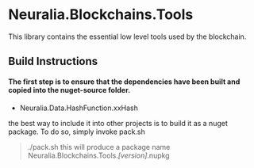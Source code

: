 # Neuralia.Blockchains.Tools

This library contains the essential low level tools used by the blockchain.


## Build Instructions

#### The first step is to ensure that the dependencies have been built and copied into the nuget-source folder.

 - Neuralia.Data.HashFunction.xxHash

the best way to include it into other projects is to build it as a nuget package. 
To do so, simply invoke pack.sh
> ./pack.sh
this will produce a package name Neuralia.Blockchains.Tools.*[version]*.nupkg
